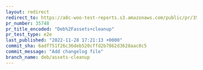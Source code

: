 ```yaml
---
layout: redirect
redirect_to: https://a8c-woo-test-reports.s3.amazonaws.com/public/pr/35748/e2e/index.html
pr_number: 35748
pr_title_encoded: "Deb%2Fassets+cleanup"
pr_test_type: e2e
last_published: "2022-11-28 17:21:13 +0000"
commit_sha: 6adf751f26c36deb520cffd2b7862d3628aac8c5
commit_message: "Add changelog file"
branch_name: deb/assets-cleanup
---
```

